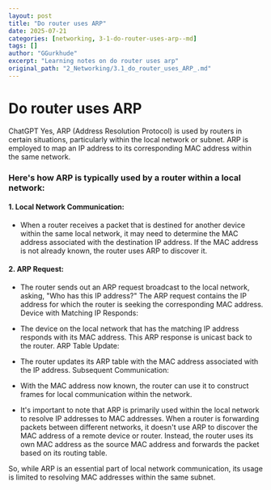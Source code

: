 ```yaml
---
layout: post
title: "Do router uses ARP"
date: 2025-07-21
categories: [networking, 3-1-do-router-uses-arp--md]
tags: []
author: "GGurkhude"
excerpt: "Learning notes on do router uses arp"
original_path: "2_Networking/3.1_do_router_uses_ARP_.md"
---
```


# Do router uses ARP 
ChatGPT
Yes, ARP (Address Resolution Protocol) is used by 
routers in certain situations, 
particularly within the local network or subnet. 
ARP is employed to map an IP address to its 
corresponding MAC address within the same network.

### Here's how ARP is typically used by a router within a local network:

#### 1. Local Network Communication:

- When a router receives a packet that is destined for 
another device within the same local network, it may 
need to determine the MAC address associated with 
the destination IP address.
If the MAC address is not already known, the router 
uses ARP to discover it.

#### 2. ARP Request:

- The router sends out an ARP request broadcast to 
the local network, asking, "Who has this IP address?"
The ARP request contains the IP address for which 
the router is seeking the corresponding MAC address.
Device with Matching IP Responds:

- The device on the local network that has the matching 
IP address responds with its MAC address.
This ARP response is unicast back to the router.
ARP Table Update:

- The router updates its ARP table with the MAC address 
associated with the IP address.
Subsequent Communication:

- With the MAC address now known, the router can use it 
to construct frames for local communication within the network.
- It's important to note that ARP is primarily used 
within the local network to resolve IP addresses to 
MAC addresses. When a router is forwarding packets 
between different networks, it doesn't use ARP to 
discover the MAC address of a remote device or router. 
Instead, the router uses its own MAC address as the 
source MAC address and forwards the packet based on 
its routing table.

So, while ARP is an essential part of local network 
communication, its usage is limited to resolving MAC 
addresses within the same subnet.